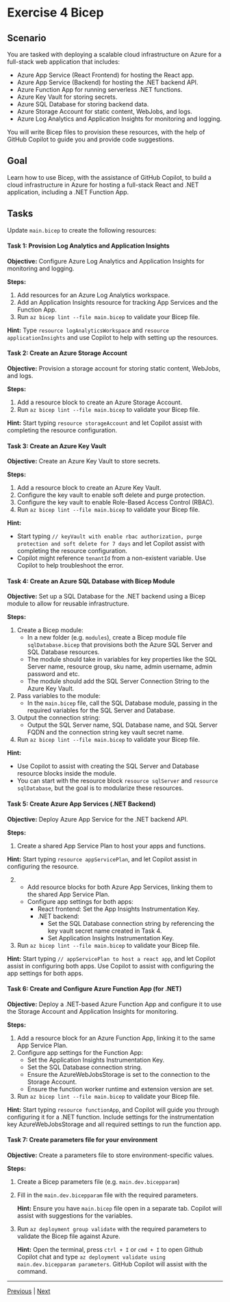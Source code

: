  
# Exercise 4 Bicep

## Scenario

You are tasked with deploying a scalable cloud infrastructure on Azure for a full-stack web application that includes:

- Azure App Service (React Frontend) for hosting the React app.
- Azure App Service (Backend) for hosting the .NET backend API.
- Azure Function App for running serverless .NET functions.
- Azure Key Vault for storing secrets.
- Azure SQL Database for storing backend data.
- Azure Storage Account for static content, WebJobs, and logs.
- Azure Log Analytics and Application Insights for monitoring and logging.

You will write Bicep files to provision these resources, with the help of GitHub Copilot to guide you and provide code suggestions.

## Goal

Learn how to use Bicep, with the assistance of GitHub Copilot, to build a cloud infrastructure in Azure for hosting a full-stack React and .NET application, including a .NET Function App.

## Tasks

Update `main.bicep` to create the following resources:

#### Task 1: Provision Log Analytics and Application Insights

**Objective:** Configure Azure Log Analytics and Application Insights for monitoring and logging.

**Steps:**

1. Add resources for an Azure Log Analytics workspace.
2. Add an Application Insights resource for tracking App Services and the Function App.
3. Run `az bicep lint --file main.bicep` to validate your Bicep file.

**Hint:** Type `resource logAnalyticsWorkspace` and `resource applicationInsights` and use Copilot to help with setting up the resources.

#### Task 2: Create an Azure Storage Account

**Objective:** Provision a storage account for storing static content, WebJobs, and logs.

**Steps:**

1. Add a resource block to create an Azure Storage Account.
2. Run `az bicep lint --file main.bicep` to validate your Bicep file.

**Hint:** Start typing `resource storageAccount` and let Copilot assist with completing the resource configuration.

#### Task 3: Create an Azure Key Vault

**Objective:** Create an Azure Key Vault to store secrets.

**Steps:**

1. Add a resource block to create an Azure Key Vault.
2. Configure the key vault to enable soft delete and purge protection.
3. Configure the key vault to enable Role-Based Access Control (RBAC).
4. Run `az bicep lint --file main.bicep` to validate your Bicep file.

**Hint:**

- Start typing `// keyVault with enable rbac authorization, purge protection and soft delete for 7 days` and let Copilot assist with completing the resource configuration.
- Copilot might reference `tenantId` from a non-existent variable. Use Copilot to help troubleshoot the error.

#### Task 4: Create an Azure SQL Database with Bicep Module

**Objective:** Set up a SQL Database for the .NET backend using a Bicep module to allow for reusable infrastructure.

**Steps:**

1. Create a Bicep module:
   - In a new folder (e.g. `modules`), create a Bicep module file `sqlDatabase.bicep` that provisions both the Azure SQL Server and SQL Database resources.
   - The module should take in variables for key properties like the SQL Server name, resource group, sku name, admin username, admin password and etc.
   - The module should add the SQL Server Connection String to the Azure Key Vault.
2. Pass variables to the module:
   - In the `main.bicep` file, call the SQL Database module, passing in the required variables for the SQL Server and Database.
3. Output the connection string:
   - Output the SQL Server name, SQL Database name, and SQL Server FQDN and the connection string key vault secret name.
4. Run `az bicep lint --file main.bicep` to validate your Bicep file.

**Hint:**

- Use Copilot to assist with creating the SQL Server and Database resource blocks inside the module.
- You can start with the resource block `resource sqlServer` and `resource sqlDatabase`, but the goal is to modularize these resources.

#### Task 5: Create Azure App Services (.NET Backend)

**Objective:** Deploy Azure App Service for the .NET backend API.

**Steps:**

1. Create a shared App Service Plan to host your apps and functions.

**Hint:** Start typing `resource appServicePlan`, and let Copilot assist in configuring the resource.

2.  - Add resource blocks for both Azure App Services, linking them to the shared App Service Plan.
    - Configure app settings for both apps:
      - React frontend: Set the App Insights Instrumentation Key.
      - .NET backend:
        - Set the SQL Database connection string by referencing the key vault secret name created in Task 4.
        - Set Application Insights Instrumentation Key.
3.  Run `az bicep lint --file main.bicep` to validate your Bicep file.

**Hint:** Start typing `// appServicePlan to host a react app`, and let Copilot assist in configuring both apps. Use Copilot to assist with configuring the app settings for both apps.

#### Task 6: Create and Configure Azure Function App (for .NET)

**Objective:** Deploy a .NET-based Azure Function App and configure it to use the Storage Account and Application Insights for monitoring.

**Steps:**

1. Add a resource block for an Azure Function App, linking it to the same App Service Plan.
2. Configure app settings for the Function App:
   - Set the Application Insights Instrumentation Key.
   - Set the SQL Database connection string.
   - Ensure the AzureWebJobsStorage is set to the connection to the Storage Account.
   - Ensure the function worker runtime and extension version are set.
3. Run `az bicep lint --file main.bicep` to validate your Bicep file.

**Hint:** Start typing `resource functionApp`, and Copilot will guide you through configuring it for a .NET function. Include settings for the instrumentation key AzureWebJobsStorage and all required settings to run the function app.

#### Task 7: Create parameters file for your environment

**Objective:** Create a parameters file to store environment-specific values.

**Steps:**

1. Create a Bicep parameters file (e.g. `main.dev.bicepparam`)
2. Fill in the `main.dev.bicepparam` file with the required parameters.

   **Hint:** Ensure you have `main.bicep` file open in a separate tab. Copilot will assist with suggestions for the variables.

3. Run `az deployment group validate` with the required parameters to validate the Bicep file against Azure.

   **Hint:** Open the terminal, press `ctrl + I` or `cmd + I` to open Github Copilot chat and type `az deployment validate using main.dev.bicepparam parameters`. GitHub Copilot will assist with the command.


---------------
[Previous](./04-Bicep.md) | [Next](./05-CICD.md)
